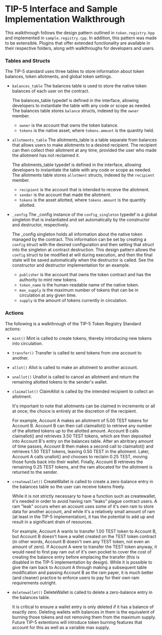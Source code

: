 # TIP-5 Interface and Sample Implementation Walkthrough

This walkthrough follows the design pattern outlined in `token.registry.hpp` and implemented in `sample.registry.cpp`. In addition, this pattern was made to be extensible. Plugins that offer extended functionality are available in their respective folders, along with walkthroughs for developers and users.

### Tables and Structs

The TIP-5 standard uses three tables to store information about token balances, token allotments, and global token settings.

* `balances_table` The balances table is used to store the native token balances of each user on the contract.

    The balances_table typedef is defined in the interface, allowing developers to instantiate the table with any code or scope as needed. The balances table stores `balance` structs, indexed by the `owner` member.

    * `owner` is the account that owns the token balance.
    * `tokens` is the native asset, where `tokens.amount` is the quantity held.

* `allotments_table` The allotments_table is a table separate from balances that allows users to make allotments to a desired recipient. The recipient can then collect their allotment at any time, provided the user who made the allotment has not reclaimed it.

    The allotments_table typedef is defined in the interface, allowing developers to instantiate the table with any code or scope as needed. The allotments table stores `allotment` structs, indexed by the `recipient` member.

    * `recipient` is the account that is intended to receive the allotment.
    * `sender` is the account that made the allotment.
    * `tokens` is the asset allotted, where `tokens.amount` is the quantity allotted.

* `_config` The _config instance of the `config_singleton` typedef is a global singleton that is instantiated and set automatically by the constructor and destructor, respectively. 

    The _config singleton holds all information about the native token managed by the contract. This information can be set by creating a `config` struct with the desired configuration and then setting that struct into the singleton at contract destruction. This design pattern allows the `config` struct to be modified at will during execution, and then the final state will be saved automatically when the destructor is called. See the constructor and destructor implementation for an example.

    * `publisher` is the account that owns the token contract and has the authority to mint new tokens.
    * `token_name` is the human-readable name of the native token.
    * `max_supply` is the maximum number of tokens that can be in circulation at any given time.
    * `supply` is the amount of tokens currently in circulation.

### Actions

The following is a walkthrough of the TIP-5 Token Registry Standard actions:

* `mint()` Mint is called to create tokens, thereby introducing new tokens into circulation.
  
* `transfer()` Transfer is called to send tokens from one account to another.

* `allot()` Allot is called to make an allotment to another account.

* `unallot()` Unallot is called to cancel an allotment and return the remaining allotted tokens to the sender's wallet.

* `claimallot()` ClaimAllot is called by the intended recipient to collect an allotment.

    It's important to note that allotments can be claimed in increments or all at once; the choice is entirely at the discretion of the recipient.

    For example, Account A makes an allotment of 5.00 TEST tokens for Account B. Account B can then call claimallot() to retrieve any number of the allotted tokens up to the allotted amount. Account B calls claimallot() and retrieves 3.50 TEST tokens, which are then deposited into Account B's entry on the balances table. After an abritrary amount of time passes, Account B then makes a second call to claimallot() and retrieves 1.50 TEST tokens, leaving 0.50 TEST in the allotment. Later, Account A calls unallot() and chooses to reclaim 0.25 TEST, moving those funds back into their wallet. Finally, Account B retrieves the remaining 0.25 TEST tokens, and the ram allocated for the allotment is returned to the sender.

* `createwallet()` CreateWallet is called to create a zero-balance entry in the balances table so the user can receive tokens freely.

    While it is not strictly necessary to have a function such as createwallet, it's needed in order to avoid having ram "leaks" plague contract users. A ram "leak" occurs when an account uses some of it's own ram to store data for another account, and while it's a relatively small amount of ram (at least in the TIP-5 implementation), it has the potential to add up and result in a significant drain of resources.
    
    For example, Account A wants to transfer 1.00 TEST token to Account B, but Account B doesn't have a wallet created on the TEST token contract (in other words, Account B doesn't own any TEST token, not even an amount of zero). If Account A were to transfer the TEST token anyway, it would need to first pay ram out of it's own pocket to cover the cost of creating the balance entry before emplacing the transfer (this is disabled in the TIP-5 implementation by design). While it is possible to give the ram back to Account A through making a subsequent table modification and passing Account B as the ram payer, it is much better (and cleaner) practice to enforce users to pay for their own ram requirements outright.

* `deletewallet()` DeleteWallet is called to delete a zero-balance entry in the balances table.

    It is critical to ensure a wallet entry is only deleted if it has a balance of exactly zero. Deleting wallets with balances in them is the equivalent of burning those tokens and not removing them from the maximum supply. Future TIP-5 extentions will introduce token burning features that account for this as well as a variable max supply.


